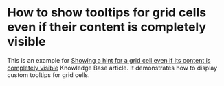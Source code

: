 # How to show tooltips for grid cells even if their content is completely visible


<p>This is an example for <a href="https://www.devexpress.com/Support/Center/p/A2472">Showing a hint for a grid cell even if its content is completely visible</a> Knowledge Base article. It demonstrates how to display custom tooltips for grid cells.</p>

<br/>


